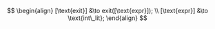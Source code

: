 $$
\begin{align}
[\text{exit}] &\to exit([\text{expr}]);
\\
[\text{expr}] &\to \text{int\_lit};
\end{align}
$$